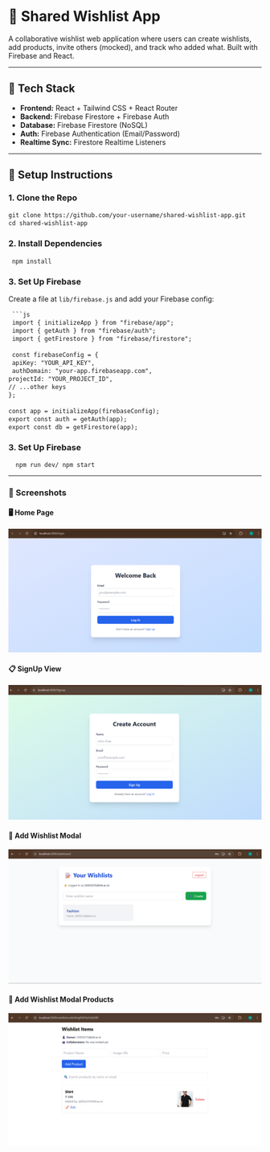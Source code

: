 # 📝 Shared Wishlist App

A collaborative wishlist web application where users can create wishlists, add products, invite others (mocked), and track who added what. Built with Firebase and React.

---

## 🔧 Tech Stack

- **Frontend:** React + Tailwind CSS + React Router
- **Backend:** Firebase Firestore + Firebase Auth
- **Database:** Firebase Firestore (NoSQL)
- **Auth:** Firebase Authentication (Email/Password)
- **Realtime Sync:** Firestore Realtime Listeners

---

## 🚀 Setup Instructions

### 1. Clone the Repo
    
    git clone https://github.com/your-username/shared-wishlist-app.git
    cd shared-wishlist-app
### 2. Install Dependencies

    
     npm install

### 3. Set Up Firebase

Create a file at `lib/firebase.js` and add your Firebase config:

     ```js
     import { initializeApp } from "firebase/app";
     import { getAuth } from "firebase/auth";
     import { getFirestore } from "firebase/firestore";
  
     const firebaseConfig = {
     apiKey: "YOUR_API_KEY",
     authDomain: "your-app.firebaseapp.com",
    projectId: "YOUR_PROJECT_ID",
    // ...other keys
    };

    const app = initializeApp(firebaseConfig);
    export const auth = getAuth(app);
    export const db = getFirestore(app);

### 3. Set Up Firebase
      npm run dev/ npm start
---

### 📸 Screenshots

#### 🖥️ Home Page
![Home Page Screenshot](./Screenshots/login.png)

#### 📋 SignUp View
![Wishlist Screenshot](./Screenshots/signup.png)

#### 🔧 Add Wishlist Modal
![Add Product Screenshot](./Screenshots/wishlist.png)
#### 🔧 Add Wishlist Modal Products
![Add Product Screenshot](./Screenshots/wishlistproduct.png)

            
